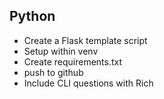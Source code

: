 ## Python
- Create a Flask template script
- Setup within venv
- Create requirements.txt
- push to github
- Include CLI questions with Rich